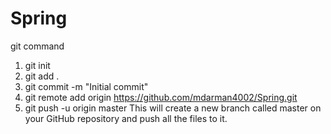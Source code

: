 # Spring

git command
1. git init
2. git add .
3. git commit -m "Initial commit"
4. git remote add origin https://github.com/mdarman4002/Spring.git
5. git push -u origin master
   This will create a new branch called master on your GitHub repository and push all the files to it.
